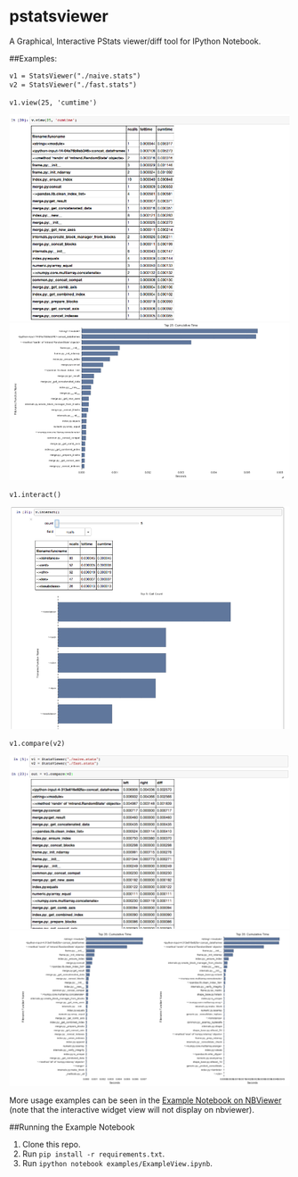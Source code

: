 pstatsviewer
=============

A Graphical, Interactive PStats viewer/diff tool for IPython Notebook.

##Examples:
```
v1 = StatsViewer("./naive.stats")
v2 = StatsViewer("./fast.stats")

v1.view(25, 'cumtime')
```
![TableView](img/tableoutput.png)
![GraphView](img/graphoutput.png)
```
v1.interact()
```
![InteractView](img/widgetoutput.png)
```
v1.compare(v2)
```
![DiffTable](img/difftable.png)
![DiffGraph](img/diffgraph.png)

More usage examples can be seen in the [Example Notebook on NBViewer](http://nbviewer.ipython.org/github/ssanderson/pstats-view/blob/master/examples/ExampleView.ipynb)
(note that the interactive widget view will not display on nbviewer).

##Running the Example Notebook
1. Clone this repo.
2. Run `pip install -r requirements.txt`.
3. Run `ipython notebook examples/ExampleView.ipynb`.
